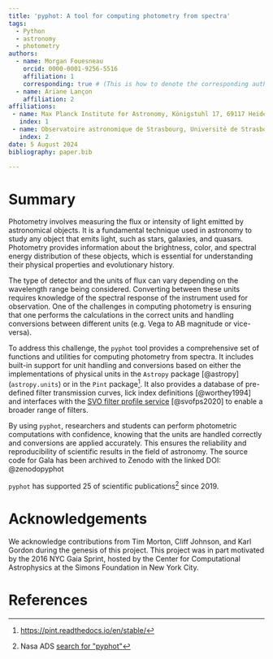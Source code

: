```yaml
---
title: 'pyphot: A tool for computing photometry from spectra'
tags:
  - Python
  - astronomy
  - photometry
authors:
  - name: Morgan Fouesneau
    orcid: 0000-0001-9256-5516
    affiliation: 1 
    corresponding: true # (This is how to denote the corresponding author)
  - name: Ariane Lançon
    affiliation: 2
affiliations:
 - name: Max Planck Institute for Astronomy, Königstuhl 17, 69117 Heidelberg, Germany
   index: 1
 - name: Observatoire astronomique de Strasbourg, Université de Strasbourg, CNRS, UMR 7550, 67000 Strasbourg, France
   index: 2
date: 5 August 2024
bibliography: paper.bib

---
```


# Summary

Photometry involves measuring the flux or intensity of light emitted by
astronomical objects. It is a fundamental technique used in astronomy to study
any object that emits light, such as stars, galaxies, and quasars. Photometry
provides information about the brightness, color, and spectral energy
distribution of these objects, which is essential for understanding their
physical properties and evolutionary history.

The type of detector and the units of flux can vary depending on the wavelength
range being considered.  Converting between these units requires knowledge of
the spectral response of the instrument used for observation. One of the
challenges in computing photometry is ensuring that one performs the
calculations in the correct units and handling conversions between different
units (e.g. Vega to AB magnitude or vice-versa). 

To address this challenge, the `pyphot` tool provides a comprehensive set of
functions and utilities for computing photometry from spectra. It includes
built-in support for unit handling and conversions based on either the
implementations of physical units in the `Astropy` package [@astropy]
(`astropy.units`) or in the `Pint` package[^1]. It also provides a database of
pre-defined filter transmission curves, lick index definitions
[@worthey1994] and interfaces with the [SVO filter profile
service](http://svo2.cab.inta-csic.es/theory/fps/) [@svofps2020] to
enable a broader range of filters.

By using `pyphot`, researchers and students can perform photometric computations
with confidence, knowing that the units are handled correctly and conversions
are applied accurately. This ensures the reliability and reproducibility of
scientific results in the field of astronomy. The source code for Gala has been archived to Zenodo with
the linked DOI: @zenodopyphot

`pyphot` has supported 25 of scientific publications[^2] since 2019.

[^1]: https://pint.readthedocs.io/en/stable/

[^2]: Nasa ADS [search for "pyphot"](https://ui.adsabs.harvard.edu/search/fq=%7B!type%3Daqp%20v%3D%24fq_database%7D&fq_database=(database%3Aastronomy%20OR%20database%3Aphysics)&q=ack%3A%22pyphot%22%20or%20pyphot&sort=date%20desc%2C%20bibcode%20desc&p_=0)


# Acknowledgements

We acknowledge contributions from Tim Morton, Cliff Johnson, and Karl Gordon
during the genesis of this project.  This project was in part motivated by the
2016 NYC Gaia Sprint, hosted by the Center for Computational Astrophysics at the
Simons Foundation in New York City.

# References
